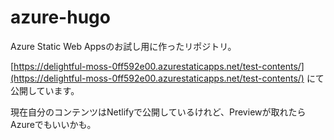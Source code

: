 # azure-hugo
Azure Static Web Appsのお試し用に作ったリポジトリ。

[https://delightful-moss-0ff592e00.azurestaticapps.net/test-contents/](https://delightful-moss-0ff592e00.azurestaticapps.net/test-contents/) にて公開しています。

現在自分のコンテンツはNetlifyで公開しているけれど、Previewが取れたらAzureでもいいかも。

